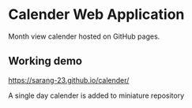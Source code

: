 # Calender Web Application

Month view calender hosted on GitHub pages.

## Working demo

https://sarang-23.github.io/calender/

A single day calender is added to miniature repository 